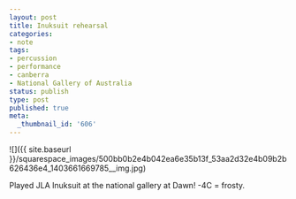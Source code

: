 ```yaml
---
layout: post
title: Inuksuit rehearsal
categories:
- note
tags:
- percussion
- performance
- canberra
- National Gallery of Australia
status: publish
type: post
published: true
meta:
  _thumbnail_id: '606'
---
```


![]({{ site.baseurl }}/squarespace_images/500bb0b2e4b042ea6e35b13f_53aa2d32e4b09b2b626436e4_1403661669785__img.jpg)
  


Played JLA Inuksuit at the national gallery at Dawn! -4C = frosty.
